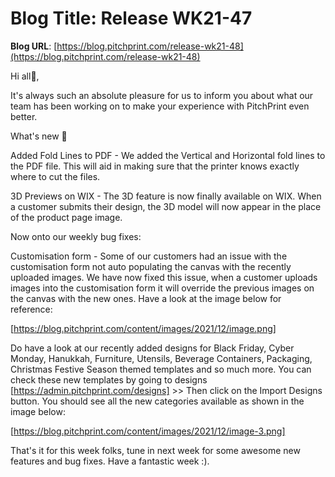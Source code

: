 # **Blog Title**: Release WK21-47

**Blog URL**: [https://blog.pitchprint.com/release-wk21-48](https://blog.pitchprint.com/release-wk21-48)

Hi all👋,

It's always such an absolute pleasure for us to inform you about what our team has been working on to make your experience with PitchPrint
even better.

What's new 🚀

Added Fold Lines to PDF - We added the Vertical and Horizontal fold lines to the PDF file. This will aid in making sure that the printer
knows exactly where to cut the files.

3D Previews on WIX - The 3D feature is now finally available on WIX. When a customer submits their design, the 3D model will now appear in
the place of the product page image.

Now onto our weekly bug fixes:

Customisation form - Some of our customers had an issue with the customisation form not auto populating the canvas with the recently
uploaded images. We have now fixed this issue, when a customer uploads images into the customisation form it will override the previous
images on the canvas with the new ones. Have a look at the image below for reference:

[https://blog.pitchprint.com/content/images/2021/12/image.png]

Do have a look at our recently added designs for Black Friday, Cyber Monday, Hanukkah, Furniture, Utensils, Beverage Containers, Packaging,
Christmas Festive Season themed templates and so much more. You can check these new templates by going to designs
[https://admin.pitchprint.com/designs] >> Then click on the Import Designs button. You should see all the new categories available as shown
in the image below:

[https://blog.pitchprint.com/content/images/2021/12/image-3.png]

That's it for this week folks, tune in next week for some awesome new features and bug fixes. Have a fantastic week :).

